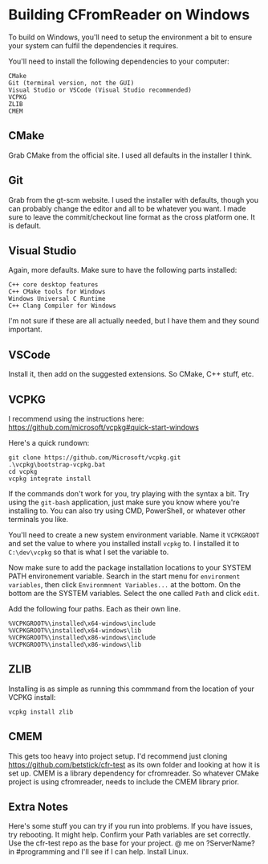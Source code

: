 # Building CFromReader on Windows
To build on Windows, you'll need to setup the environment a bit to ensure your system can fulfil the dependencies it requires.

You'll need to install the following dependencies to your computer:
```
CMake
Git (terminal version, not the GUI)
Visual Studio or VSCode (Visual Studio recommended)
VCPKG
ZLIB
CMEM
```

## CMake
Grab CMake from the official site. I used all defaults in the installer I think.

## Git
Grab from the gt-scm website. I used the installer with defaults, though you can probably change the editor and all to be whatever you want. I made sure to leave the commit/checkout line format as the cross platform one. It is default.

## Visual Studio
Again, more defaults. Make sure to have the following parts installed:
```
C++ core desktop features
C++ CMake tools for Windows
Windows Universal C Runtime
C++ Clang Compiler for Windows
```
I'm not sure if these are all actually needed, but I have them and they sound important.

## VSCode
Install it, then add on the suggested extensions. So CMake, C++ stuff, etc.

## VCPKG
I recommend using the instructions here: https://github.com/microsoft/vcpkg#quick-start-windows

Here's a quick rundown: 
```
git clone https://github.com/Microsoft/vcpkg.git
.\vcpkg\bootstrap-vcpkg.bat
cd vcpkg
vcpkg integrate install
```

If the commands don't work for you, try playing with the syntax a bit. Try using the `git-bash` application, just make sure you know where you're installing to. You can also try using CMD, PowerShell, or whatever other terminals you like.

You'll need to create a new system environment variable. Name it `VCPKGROOT` and set the value to where you installed install `vcpkg` to. I installed it to `C:\dev\vcpkg` so that is what I set the variable to.

Now make sure to add the package installation locations to your SYSTEM PATH environement variable. Search in the start menu for `environment variables`, then click `Environmnent Variables...` at the bottom. On the bottom are the SYSTEM variables. Select the one called `Path` and click `edit`.

Add the following four paths. Each as their own line.
```
%VCPKGROOT%\installed\x64-windows\include
%VCPKGROOT%\installed\x64-windows\lib
%VCPKGROOT%\installed\x86-windows\include
%VCPKGROOT%\installed\x86-windows\lib
```

## ZLIB
Installing is as simple as running this commmand from the location of your VCPKG install:
```
vcpkg install zlib
```

## CMEM
This gets too heavy into project setup. I'd recommend just cloning https://github.com/betstick/cfr-test as its own folder and looking at how it is set up. CMEM is a library dependency for cfromreader. So whatever CMake project is using cfromreader, needs to include the CMEM library prior.

## Extra Notes
Here's some stuff you can try if you run into problems.
If you have issues, try rebooting. It might help. 
Confirm your Path variables are set correctly.
Use the cfr-test repo as the base for your project.
@ me on ?ServerName? in #programming and I'll see if I can help.
Install Linux.